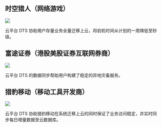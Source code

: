 ## 时空猎人（网络游戏）
![][img1]

云平台 DTS 协助用户存量业务全量迁移上云，将宕机时间从计划的一周降低至秒级。

## 富途证券（港股美股证券互联网券商）
![][img2]

云平台 DTS 的数据同步帮助用户构建了稳定的异地灾备服务。

## 猎豹移动（移动工具开发商）
![][img3]

云平台 DTS 协助猎豹移动在系统迁移上云的同时保证了业务访问稳定，并实时同步每日增量数据至云数据库。

[img1]:http://imgcache.tcecqpoc.fsphere.cn/image/mc.qcloudimg.com/static/img/a632577561d82c3c1510835f2b42a3c3/image.png

[img2]:http://imgcache.tcecqpoc.fsphere.cn/image/mc.qcloudimg.com/static/img/524729a872947a5aef5497b4f0b98b09/image.png

[img3]:http://imgcache.tcecqpoc.fsphere.cn/image/mc.qcloudimg.com/static/img/f709b8ec50c01fd9ee9c94548523d7ef/image.png
